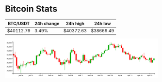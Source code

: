 # Bitcoin Stats

BTC/USDT|24h change|24h high|24h low|
|---|---|---|---|
|$40112.79|3.49%|$40372.63|$38669.49|

<img src="./chart.svg">
